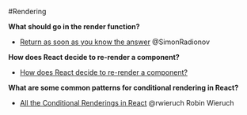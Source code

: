 #Rendering

**What should go in the render function?**

* [Return as soon as you know the answer](https://medium.com/@SimonRadionov/return-as-soon-as-you-know-the-answer-dec6369b9b67#.82kxymyki) @SimonRadionov

**How does React decide to re-render a component?**
* [How does React decide to re-render a component?](http://lucybain.com/blog/2017/react-js-when-to-rerender)

**What are some common patterns for conditional rendering in React?**
* [All the Conditional Renderings in React](https://www.robinwieruch.de/conditional-rendering-react/) @rwieruch Robin Wieruch
